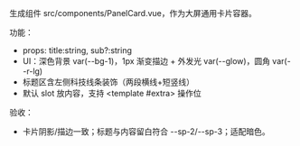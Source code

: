 生成组件 src/components/PanelCard.vue，作为大屏通用卡片容器。

功能：
- props: title:string, sub?:string
- UI：深色背景 var(--bg-1)，1px 渐变描边 + 外发光 var(--glow)，圆角 var(--r-lg)
- 标题区含左侧科技线条装饰（两段横线+短竖线）
- 默认 slot 放内容，支持 <template #extra> 操作位

验收：
- 卡片阴影/描边一致；标题与内容留白符合 --sp-2/--sp-3；适配暗色。
